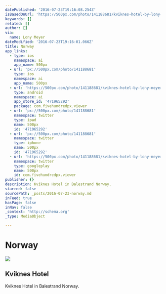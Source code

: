 ```yaml
---
datePublished: '2016-07-23T19:16:08.254Z'
isBasedOnUrl: 'https://500px.com/photo/141188681/kviknes-hotel-by-lony-meyer'
keywords: []
related: []
author: []
via:
  name: Lony Meyer
dateModified: '2016-07-23T19:16:01.066Z'
title: Norway
app_links:
  - type: ios
    namespace: ai
    app_name: 500px
  - url: 'px://500px.com/photo/141188681'
    type: ios
    namespace: ai
    app_name: 500px
  - url: 'https://500px.com/photo/141188681/kviknes-hotel-by-lony-meyer'
    type: android
    namespace: ai
    app_store_id: '471965292'
    package: com.fivehundredpx.viewer
  - url: 'px://500px.com/photo/141188681'
    namespace: twitter
    type: ipad
    name: 500px
    id: '471965292'
  - url: 'px://500px.com/photo/141188681'
    namespace: twitter
    type: iphone
    name: 500px
    id: '471965292'
  - url: 'https://500px.com/photo/141188681/kviknes-hotel-by-lony-meyer'
    namespace: twitter
    type: googleplay
    name: 500px
    id: com.fivehundredpx.viewer
publisher: {}
description: Kviknes Hotel in Balestrand Norway.
starred: false
sourcePath: _posts/2016-07-23-norway.md
inFeed: true
hasPage: false
inNav: false
_context: 'http://schema.org'
_type: MediaObject

---
```

# Norway

<article style=""><img src="https://s3-us-west-2.amazonaws.com/the-grid-img/p/d35ba2e7ba8c6236ccab628e6cd8ac60f953c3a2.jpg" /><h1>Kviknes Hotel</h1><p>Kviknes Hotel in Balestrand Norway.</p></article>